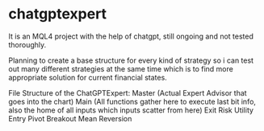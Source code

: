 # chatgptexpert
It is an MQL4 project with the help of chatgpt, still ongoing and not tested thoroughly.

Planning to create a base structure for every kind of strategy so i can test out many different strategies at the same time which is to find more appropriate solution for current financial states.





File Structure of the ChatGPTExpert:
Master (Actual Expert Advisor that goes into the chart)
Main (All functions gather here to execute last bit info, also the home of all inputs which inputs scatter from here)
Exit 
Risk
Utility
Entry
  Pivot
  Breakout
  Mean Reversion

